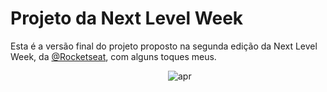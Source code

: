 # Projeto da Next Level Week

Esta é a versão final do projeto proposto na segunda edição da Next Level Week, da [@Rocketseat](https://github.com/Rocketseat), com alguns toques meus.

<img src="./images/apresentaçao.gif" alt="apr" style="margin-left: 50%"/>
